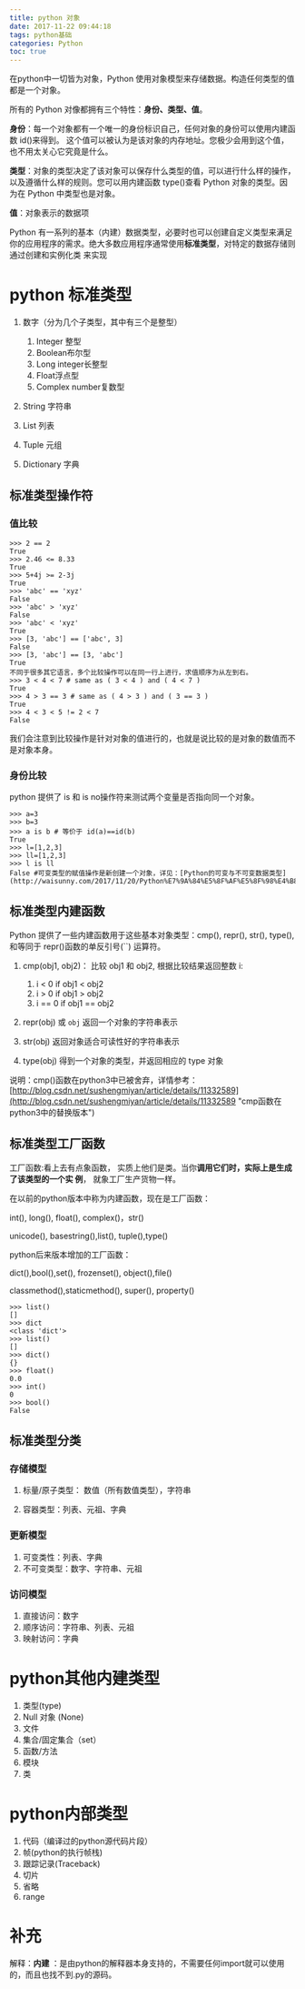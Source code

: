 ```yaml
---
title: python 对象
date: 2017-11-22 09:44:18
tags: python基础
categories: Python
toc: true
---
```

在python中一切皆为对象，Python 使用对象模型来存储数据。构造任何类型的值都是一个对象。

所有的 Python 对像都拥有三个特性：**身份、类型、值**。

**身份**：每一个对象都有一个唯一的身份标识自己，任何对象的身份可以使用内建函数 id()来得到。
这个值可以被认为是该对象的内存地址。您极少会用到这个值，也不用太关心它究竟是什么。

**类型**：对象的类型决定了该对象可以保存什么类型的值，可以进行什么样的操作，以及遵循什么样的规则。您可以用内建函数 type()查看 Python 对象的类型。因为在 Python 中类型也是对象。

**值**：对象表示的数据项

Python 有一系列的基本（内建）数据类型，必要时也可以创建自定义类型来满足你的应用程序的需求。绝大多数应用程序通常使用**标准类型**，对特定的数据存储则通过创建和实例化类
来实现
<!--more-->

# python 标准类型

1. 数字（分为几个子类型，其中有三个是整型）
	1. Integer 整型
	2. Boolean布尔型
	3. Long integer长整型
	4. Float浮点型
	5. Complex number复数型

2. String 字符串 

3. List 列表

4. Tuple 元组

5. Dictionary 字典

## 标准类型操作符

### 值比较
	>>> 2 == 2
	True
	>>> 2.46 <= 8.33
	True
	>>> 5+4j >= 2-3j
	True
	>>> 'abc' == 'xyz'
	False
	>>> 'abc' > 'xyz'
	False                            
	>>> 'abc' < 'xyz'
	True
	>>> [3, 'abc'] == ['abc', 3]
	False
	>>> [3, 'abc'] == [3, 'abc']
	True
	不同于很多其它语言，多个比较操作可以在同一行上进行，求值顺序为从左到右。
	>>> 3 < 4 < 7 # same as ( 3 < 4 ) and ( 4 < 7 )
	True
	>>> 4 > 3 == 3 # same as ( 4 > 3 ) and ( 3 == 3 )
	True
	>>> 4 < 3 < 5 != 2 < 7
	False
我们会注意到比较操作是针对对象的值进行的，也就是说比较的是对象的数值而不是对象本身。

### 身份比较
python 提供了 is 和 is no操作符来测试两个变量是否指向同一个对象。

	>>> a=3
	>>> b=3
	>>> a is b # 等价于 id(a)==id(b)
	True
	>>> l=[1,2,3]
	>>> ll=[1,2,3]
	>>> l is ll
	False #可变类型的赋值操作是新创建一个对象，详见：[Python的可变与不可变数据类型](http://waisunny.com/2017/11/20/Python%E7%9A%84%E5%8F%AF%E5%8F%98%E4%B8%8E%E4%B8%8D%E5%8F%AF%E5%8F%98%E6%95%B0%E6%8D%AE%E7%B1%BB%E5%9E%8B/)

## 标准类型内建函数

Python 提供了一些内建函数用于这些基本对象类型：cmp(), repr(), str(), type(), 和等同于 repr()函数的单反引号(``) 运算符。

1. cmp(obj1, obj2)： 比较 obj1 和 obj2, 根据比较结果返回整数 i:
	1. i < 0 if obj1 < obj2
	2. i > 0 if obj1 > obj2
	3. i == 0 if obj1 == obj2
2. repr(obj) 或 `obj` 返回一个对象的字符串表示

3. str(obj) 返回对象适合可读性好的字符串表示

4. type(obj) 得到一个对象的类型，并返回相应的 type 对象

说明：cmp()函数在python3中已被舍弃，详情参考：[http://blog.csdn.net/sushengmiyan/article/details/11332589](http://blog.csdn.net/sushengmiyan/article/details/11332589 "cmp函数在python3中的替换版本")
## 标准类型工厂函数

工厂函数:看上去有点象函数， 实质上他们是类。当你**调用它们时，实际上是生成了该类型的一个实
例**， 就象工厂生产货物一样。

在以前的python版本中称为内建函数，现在是工厂函数：

int(), long(), float(), complex()，str()

unicode(), basestring(),list(), tuple(),type()

python后来版本增加的工厂函数：

dict(),bool(),set(), frozenset(), object(),file()

classmethod(),staticmethod(), super(), property()

	>>> list()
	[]
	>>> dict
	<class 'dict'>
	>>> list()
	[]
	>>> dict()
	{}
	>>> float()
	0.0
	>>> int()
	0
	>>> bool()
	False

## 标准类型分类

### 存储模型

1. 标量/原子类型： 数值（所有数值类型），字符串

2. 容器类型：列表、元祖、字典

### 更新模型
1. 可变类性：列表、字典
2. 不可变类型：数字、字符串、元祖

### 访问模型
1. 直接访问：数字
2. 顺序访问：字符串、列表、元祖
3. 映射访问：字典

# python其他内建类型

1. 类型(type)
2. Null 对象 (None)
3. 文件
4. 集合/固定集合（set）
5. 函数/方法
6. 模块
7. 类

# python内部类型
1. 代码（编译过的python源代码片段）
2. 帧(python的执行帧栈)
3. 跟踪记录(Traceback)
4. 切片
5. 省略
6. range


# 补充
解释：**内建** ：是由python的解释器本身支持的，不需要任何import就可以使用的，而且也找不到.py的源码。

